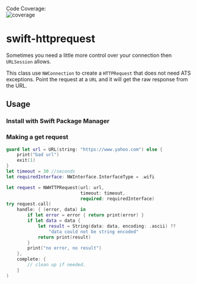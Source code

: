 Code Coverage:<br/>
![coverage](https://gist.githubusercontent.com/popmedic/a555f644f50b16b6dd3a04a28af6f293/raw/swift-httprequesting-coverage.svg)
# swift-httprequest

Sometimes you need a little more control over your connection then `URLSession` allows.

This class use `NWConnection` to create a `HTTPRequest` that does not need ATS exceptions. 
Point the request at a `URL` and it will get the raw response from the URL.  

## Usage

### Install with Swift Package Manager

### Making a get request

```swift
guard let url = URL(string: "https://www.yahoo.com") else {
	print("bad url")
	exit(1)
}
let timeout = 30 //seconds
let requiredInterface: NWInterface.InterfaceType = .wifi

let request = NWHTTPRequest(url: url,
                            timeout: timeout,
                            required: requiredInterface)
try request.call(
    handle: { (error, data) in
        if let error = error { return print(error) }
        if let data = data {
            let result = String(data: data, encoding: .ascii) ??
                "data could not be string encoded"
            return print(result)
        }
        print("no error, no result")
    },
    complete: {
        // clean up if needed.
    }
)
```
